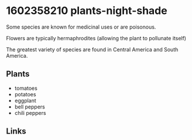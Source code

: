 # 1602358210 plants-night-shade

Some species are known for medicinal uses or are poisonous.


Flowers are typically hermaphrodites (allowing the plant to pollunate itself)


The greatest variety of species are found in Central America and South America.



## Plants
- tomatoes
- potatoes
- eggplant
- bell peppers
- chili peppers


## Links

